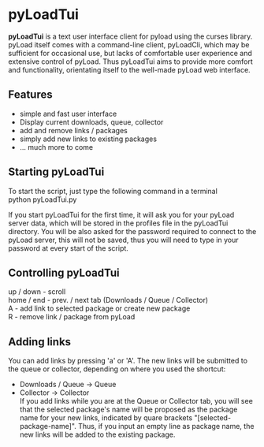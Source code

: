 pyLoadTui
=========

**pyLoadTui** is a text user interface client for pyload using the curses library.  
pyLoad itself comes with a command-line client, pyLoadCli, which may be sufficient for occasional use, but lacks of comfortable user experience and extensive control of pyLoad.
Thus pyLoadTui aims to provide more comfort and functionality, orientating itself to the well-made pyLoad web interface.

Features
--------
- simple and fast user interface
- Display current downloads, queue, collector
- add and remove links / packages
- simply add new links to existing packages
- ... much more to come

Starting pyLoadTui
------------------
To start the script, just type the following command in a terminal  
	python pyLoadTui.py
	
If you start pyLoadTui for the first time, it will ask you for your pyLoad server data, which will be stored in the profiles file in the pyLoadTui directory.
You will be also asked for the password required to connect to the pyLoad server, this will not be saved, thus you will need to type in your password at every start of the script.

Controlling pyLoadTui
---------------------
up / down - scroll  
home / end - prev. / next tab (Downloads / Queue / Collector)  
A - add link to selected package or create new package  
R - remove link / package from pyLoad  

Adding links
------------
You can add links by pressing 'a' or 'A'.
The new links will be submitted to the queue or collector, depending on where you used the shortcut:  
- Downloads / Queue -> Queue
- Collector -> Collector  
If you add links while you are at the Queue or Collector tab, you will see that the selected package's name will be proposed as the package name for your new links, indicated by quare brackets "[selected-package-name]".
Thus, if you input an empty line as package name, the new links will be added to the existing package.
